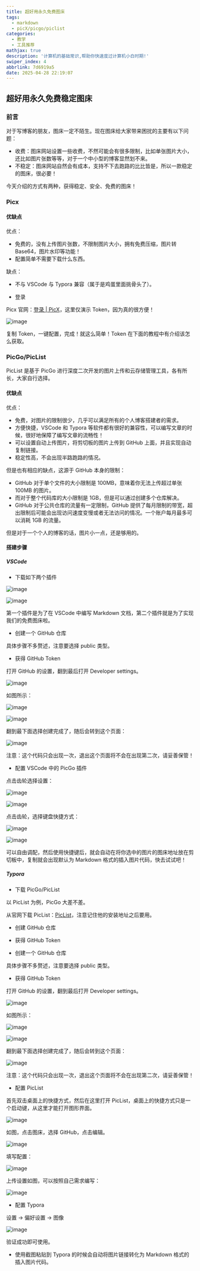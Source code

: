 ```yaml
---
title: 超好用永久免费图床
tags:
  - markdown
  - picX/picgo/piclist
categories:
  - 教学
  - 工具推荐
mathjax: true
description: '计算机的基础常识,帮助你快速度过计算机小白时期!'
swiper_index: 4
abbrlink: 7d6919a5
date: 2025-04-28 22:19:07
---
```


## 超好用永久免费稳定图床

### 前言

对于写博客的朋友，图床一定不陌生。现在图床给大家带来困扰的主要有以下问题：

- 收费：图床网站设置一些收费，不然可能会有很多限制，比如单张图片大小，还比如图片张数等等，对于一个中小型的博客显然划不来。
- 不稳定：图床网站自然会有成本，支持不下去跑路的比比皆是，所以一款稳定的图床，很必要！

今天介绍的方式有两种，获得稳定、安全、免费的图床！

### Picx

#### 优缺点

优点：

- 免费的，没有上传图片张数，不限制图片大小，拥有免费压缩，图片转 Base64，图片水印等功能！
- 配置简单不需要下载什么东西。

缺点：

- 不与 VSCode 与 Typora 兼容（属于是鸡蛋里面挑骨头了）。

- 登录

Picx 官网：[登录 | PicX](https://picx.xpoet.cn/#/)，这里仅演示 Token，因为真的很方便！

![image](https://moshiqiqian.github.io/picx-images-hosting/image.2h8ig3dync.webp)

复制 Token，一键配置，完成！就这么简单！Token 在下面的教程中有介绍该怎么获取。

### PicGo/PicList

PicList 是基于 PicGo 进行深度二次开发的图片上传和云存储管理工具，各有所长，大家自行选择。

#### 优缺点

优点：

- 免费，对图片的限制很少，几乎可以满足所有的个人博客搭建者的需求。
- 方便快捷，VSCode 和 Typora 等软件都有很好的兼容性，可以编写文章的时候，很好地保障了编写文章的流畅性！
- 可以设置自动上传图片，将剪切板的图片上传到 GitHub 上面，并且实现自动复制链接。
- 稳定性高，不会出现半路跑路的情况。

但是也有相应的缺点，这源于 GitHub 本身的限制：

- GitHub 对于单个文件的大小限制是 100MB，意味着你无法上传超过单张 100MB 的图片。
- 而对于整个代码库的大小限制是 1GB，但是可以通过创建多个仓库解决。
- GitHub 对于公共仓库的流量有一定限制，GitHub 提供了每月限制的带宽，超出限制后可能会出现访问速度变慢或者无法访问的情况。一个账户每月最多可以消耗 1GB 的流量。

但是对于一个个人的博客的话，图片小一点，还是够用的。

#### 搭建步骤

##### VSCode

- 下载如下两个插件

![image](https://moshiqiqian.github.io/picx-images-hosting/image.60ug5woo3s.webp)

![image](https://moshiqiqian.github.io/picx-images-hosting/image.9dd60a5dxp.webp)

第一个插件是为了在 VSCode 中编写 Markdown 文档，第二个插件就是为了实现我们的免费图床啦。

- 创建一个 GitHub 仓库

具体步骤不多赘述，注意要选择 public 类型。

- 获得 GitHub Token

打开 GitHub 的设置，翻到最后打开 Developer settings。

![image](https://moshiqiqian.github.io/picx-images-hosting/image.1lc10nh8cm.webp)

如图所示：

![image](https://moshiqiqian.github.io/picx-images-hosting/image.5tr8ah8gx0.webp)

![image](https://moshiqiqian.github.io/picx-images-hosting/image.491hb0chil.webp)

翻到最下面选择创建完成了，随后会转到这个页面：

![image](https://moshiqiqian.github.io/picx-images-hosting/image.3rbfmfctxe.webp)

注意：这个代码只会出现一次，退出这个页面将不会在出现第二次，请妥善保管！

- 配置 VSCode 中的 PicGo 插件

点击齿轮选择设置：

![image](https://moshiqiqian.github.io/picx-images-hosting/image.5q7mcrjax1.webp)

![image](https://moshiqiqian.github.io/picx-images-hosting/image.9gwry0ac1k.webp)

点击齿轮，选择键盘快捷方式：

![image](https://moshiqiqian.github.io/picx-images-hosting/image.5q7mcrjax1.webp)

![image](https://moshiqiqian.github.io/picx-images-hosting/image.1vyutt4fjd.webp)

可以自由调配，然后使用快捷键后，就会自动在将你选中的图片的图床地址放在剪切板中，复制就会出现默认为 Markdown 格式的插入图片代码，快去试试吧！

##### Typora

- 下载 PicGo/PicList

以 PicList 为例，PicGo 大差不差。

从官网下载 PicList：[PicList](https://piclist.cn/)，注意记住他的安装地址之后要用。

- 创建 GitHub 仓库

- 获得 GitHub Token

- 创建一个 GitHub 仓库

具体步骤不多赘述，注意要选择 public 类型。

- 获得 GitHub Token

打开 GitHub 的设置，翻到最后打开 Developer settings。

![image](https://moshiqiqian.github.io/picx-images-hosting/image.1lc10nh8cm.webp)

如图所示：

![image](https://moshiqiqian.github.io/picx-images-hosting/image.5tr8ah8gx0.webp)

![image](https://moshiqiqian.github.io/picx-images-hosting/image.491hb0chil.webp)

翻到最下面选择创建完成了，随后会转到这个页面：

![image](https://moshiqiqian.github.io/picx-images-hosting/image.3rbfmfctxe.webp)

注意：这个代码只会出现一次，退出这个页面将不会在出现第二次，请妥善保管！

- 配置 PicList

首先双击桌面上的快捷方式，然后在这里打开 PicList，桌面上的快捷方式只是一个启动键，从这里才能打开图形界面。

![image](https://moshiqiqian.github.io/picx-images-hosting/image.esps22g9s.webp)

如图，点击图床，选择 GitHub，点击编辑。

![image](https://moshiqiqian.github.io/picx-images-hosting/image.1ap77icxtz.webp)

填写配置：

![image](https://moshiqiqian.github.io/picx-images-hosting/image.2dowie9eth.webp)

上传设置如图，可以按照自己需求编写：

![image](https://moshiqiqian.github.io/picx-images-hosting/image.5q7mcrqkb9.webp)

- 配置 Typora

设置 -> 偏好设置 -> 图像

![image](https://moshiqiqian.github.io/picx-images-hosting/image.3d4zvkfrrj.webp)

验证成功即可使用。

- 使用截图粘贴到 Typora 的时候会自动将图片链接转化为 Markdown 格式的插入图片代码。
